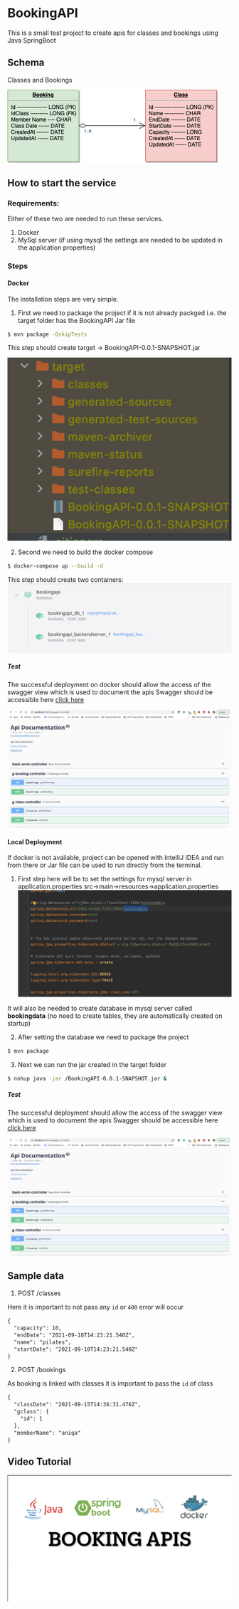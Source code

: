 # BookingAPI

This is a small test project to create apis for classes and bookings using Java SpringBoot

## Schema

Classes and Bookings

![SCHEMA](images/bookingapi.png)

## How to start the service

### Requirements:


Either of these two are needed to run these services.
1. Docker
2. MySql server (if using mysql the settings are needed to be updated in the application properties)

### Steps

#### Docker

The installation steps are very simple.
1. First we need to package the project if it is not already packged i.e. the target folder has the BookingAPI Jar file

```sh
$ mvn package -DskipTests
```
This step should create target -> BookingAPI-0.0.1-SNAPSHOT.jar 

![Step 1](images/target.png)

2. Second we need to build the docker compose

```sh
$ docker-compose up --build -d
```
This step should create two containers:
![Step 2](images/docker.png)

##### Test

The successful deployment on docker should allow the access of the swagger view which is used to document the apis
Swagger should be accessible here [click here](http://localhost:8081/swagger-ui.html#/)

![Test](images/Swagger.png)

#### Local Deployment

If docker is not available, project can be opened with IntelliJ IDEA and run from there or Jar file can be used to run directly from the terminal.
1. First step here will be to set the settings for mysql server in application.properties
src->main->resources->application.properties
   ![Properties](images/application_properties.png)
   
It will also be needed to create database in mysql server called **bookingdata** (no need to create tables, they are automatically created on startup)

2. After setting the database we need to package the project

```sh
$ mvn package
```

3. Next we can run the jar created in the target folder

```sh
$ nohup java -jar /BookingAPI-0.0.1-SNAPSHOT.jar &
```

##### Test

The successful deployment should allow the access of the swagger view which is used to document the apis
Swagger should be accessible here [click here](http://localhost:8081/swagger-ui.html#/)

![Test](images/Swagger.png)


## Sample data
1. POST /classes

Here it is important to not pass any `id` or `400` error will occur
```
{
  "capacity": 10,
  "endDate": "2021-09-18T14:23:21.540Z",
  "name": "pilates",
  "startDate": "2021-09-10T14:23:21.540Z"
}
```

2. POST /bookings

As booking is linked with classes it is important to pass the `id` of class
```
{
  "classDate": "2021-09-15T14:36:31.476Z",
  "gclass": {
    "id": 1
  },
  "memberName": "aniqa"
}
```

## Video Tutorial

[![Watch the video](images/Booking.png)](https://youtu.be/jO1NvNxtInA)




